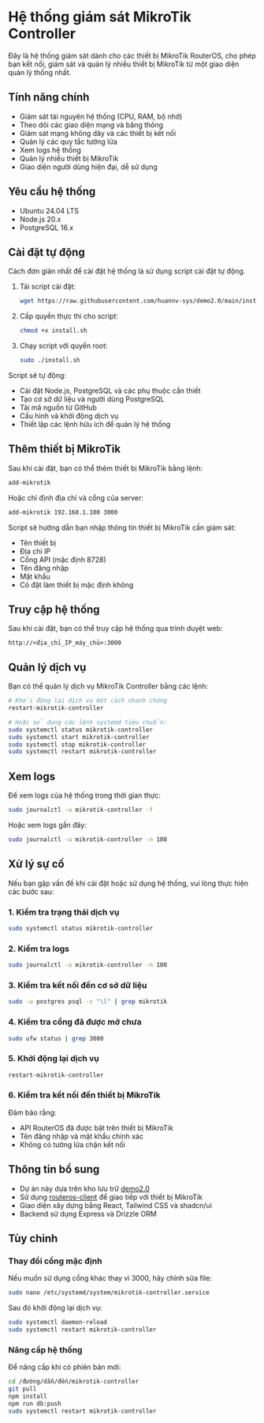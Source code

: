 # Hệ thống giám sát MikroTik Controller

Đây là hệ thống giám sát dành cho các thiết bị MikroTik RouterOS, cho phép bạn kết nối, giám sát và quản lý nhiều thiết bị MikroTik từ một giao diện quản lý thống nhất.

## Tính năng chính

- Giám sát tài nguyên hệ thống (CPU, RAM, bộ nhớ)
- Theo dõi các giao diện mạng và băng thông
- Giám sát mạng không dây và các thiết bị kết nối
- Quản lý các quy tắc tường lửa
- Xem logs hệ thống
- Quản lý nhiều thiết bị MikroTik
- Giao diện người dùng hiện đại, dễ sử dụng

## Yêu cầu hệ thống

- Ubuntu 24.04 LTS
- Node.js 20.x
- PostgreSQL 16.x

## Cài đặt tự động

Cách đơn giản nhất để cài đặt hệ thống là sử dụng script cài đặt tự động.

1. Tải script cài đặt:
   ```bash
   wget https://raw.githubusercontent.com/huannv-sys/demo2.0/main/install.sh
   ```

2. Cấp quyền thực thi cho script:
   ```bash
   chmod +x install.sh
   ```

3. Chạy script với quyền root:
   ```bash
   sudo ./install.sh
   ```

Script sẽ tự động:
- Cài đặt Node.js, PostgreSQL và các phụ thuộc cần thiết
- Tạo cơ sở dữ liệu và người dùng PostgreSQL
- Tải mã nguồn từ GitHub
- Cấu hình và khởi động dịch vụ
- Thiết lập các lệnh hữu ích để quản lý hệ thống

## Thêm thiết bị MikroTik

Sau khi cài đặt, bạn có thể thêm thiết bị MikroTik bằng lệnh:

```bash
add-mikrotik
```

Hoặc chỉ định địa chỉ và cổng của server:

```bash
add-mikrotik 192.168.1.100 3000
```

Script sẽ hướng dẫn bạn nhập thông tin thiết bị MikroTik cần giám sát:
- Tên thiết bị
- Địa chỉ IP
- Cổng API (mặc định 8728)
- Tên đăng nhập
- Mật khẩu
- Có đặt làm thiết bị mặc định không

## Truy cập hệ thống

Sau khi cài đặt, bạn có thể truy cập hệ thống qua trình duyệt web:

```
http://<địa_chỉ_IP_máy_chủ>:3000
```

## Quản lý dịch vụ

Bạn có thể quản lý dịch vụ MikroTik Controller bằng các lệnh:

```bash
# Khởi động lại dịch vụ một cách nhanh chóng
restart-mikrotik-controller

# Hoặc sử dụng các lệnh systemd tiêu chuẩn:
sudo systemctl status mikrotik-controller
sudo systemctl start mikrotik-controller
sudo systemctl stop mikrotik-controller
sudo systemctl restart mikrotik-controller
```

## Xem logs

Để xem logs của hệ thống trong thời gian thực:

```bash
sudo journalctl -u mikrotik-controller -f
```

Hoặc xem logs gần đây:

```bash
sudo journalctl -u mikrotik-controller -n 100
```

## Xử lý sự cố

Nếu bạn gặp vấn đề khi cài đặt hoặc sử dụng hệ thống, vui lòng thực hiện các bước sau:

### 1. Kiểm tra trạng thái dịch vụ

```bash
sudo systemctl status mikrotik-controller
```

### 2. Kiểm tra logs

```bash
sudo journalctl -u mikrotik-controller -n 100
```

### 3. Kiểm tra kết nối đến cơ sở dữ liệu

```bash
sudo -u postgres psql -c "\l" | grep mikrotik
```

### 4. Kiểm tra cổng đã được mở chưa

```bash
sudo ufw status | grep 3000
```

### 5. Khởi động lại dịch vụ

```bash
restart-mikrotik-controller
```

### 6. Kiểm tra kết nối đến thiết bị MikroTik

Đảm bảo rằng:
- API RouterOS đã được bật trên thiết bị MikroTik
- Tên đăng nhập và mật khẩu chính xác
- Không có tường lửa chặn kết nối

## Thông tin bổ sung

- Dự án này dựa trên kho lưu trữ [demo2.0](https://github.com/huannv-sys/demo2.0)
- Sử dụng [routeros-client](https://www.npmjs.com/package/routeros-client) để giao tiếp với thiết bị MikroTik
- Giao diện xây dựng bằng React, Tailwind CSS và shadcn/ui
- Backend sử dụng Express và Drizzle ORM

## Tùy chỉnh

### Thay đổi cổng mặc định

Nếu muốn sử dụng cổng khác thay vì 3000, hãy chỉnh sửa file:

```bash
sudo nano /etc/systemd/system/mikrotik-controller.service
```

Sau đó khởi động lại dịch vụ:

```bash
sudo systemctl daemon-reload
sudo systemctl restart mikrotik-controller
```

### Nâng cấp hệ thống

Để nâng cấp khi có phiên bản mới:

```bash
cd /đường/dẫn/đến/mikrotik-controller
git pull
npm install
npm run db:push
sudo systemctl restart mikrotik-controller
```